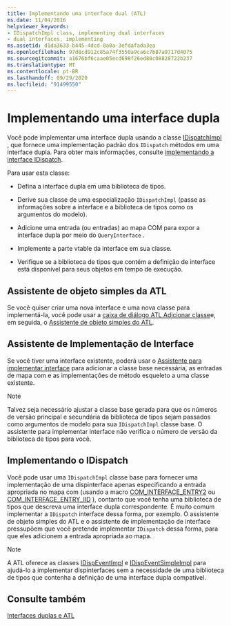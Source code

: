 ```yaml
---
title: Implementando uma interface dual (ATL)
ms.date: 11/04/2016
helpviewer_keywords:
- IDispatchImpl class, implementing dual interfaces
- dual interfaces, implementing
ms.assetid: d1da3633-b445-4dcd-8a0a-3efdafada3ea
ms.openlocfilehash: 97d8cd912c85a74f3550a9ca6c7b87a9717d4075
ms.sourcegitcommit: a1676bf6caae05ecd698f26ed80c08828722b237
ms.translationtype: MT
ms.contentlocale: pt-BR
ms.lasthandoff: 09/29/2020
ms.locfileid: "91499550"
---
```

# <a name="implementing-a-dual-interface"></a>Implementando uma interface dupla

Você pode implementar uma interface dupla usando a classe [IDispatchImpl](../atl/reference/idispatchimpl-class.md) , que fornece uma implementação padrão dos `IDispatch` métodos em uma interface dupla. Para obter mais informações, consulte [implementando a interface IDispatch](/previous-versions/windows/desktop/automat/implementing-the-idispatch-interface).

Para usar esta classe:

- Defina a interface dupla em uma biblioteca de tipos.

- Derive sua classe de uma especialização `IDispatchImpl` (passe as informações sobre a interface e a biblioteca de tipos como os argumentos do modelo).

- Adicione uma entrada (ou entradas) ao mapa COM para expor a interface dupla por meio do `QueryInterface` .

- Implemente a parte vtable da interface em sua classe.

- Verifique se a biblioteca de tipos que contém a definição de interface está disponível para seus objetos em tempo de execução.

## <a name="atl-simple-object-wizard"></a>Assistente de objeto simples da ATL

Se você quiser criar uma nova interface e uma nova classe para implementá-la, você pode usar a [caixa de diálogo ATL Adicionar classe](../ide/adding-a-class-visual-cpp.md#add-class-dialog-box)e, em seguida, o [Assistente de objeto simples do ATL](../atl/reference/atl-simple-object-wizard.md).

## <a name="implement-interface-wizard"></a>Assistente de Implementação de Interface

Se você tiver uma interface existente, poderá usar o [Assistente para implementar interface](../atl/reference/adding-a-new-interface-in-an-atl-project.md) para adicionar a classe base necessária, as entradas de mapa com e as implementações de método esqueleto a uma classe existente.

> [!NOTE]
> Talvez seja necessário ajustar a classe base gerada para que os números de versão principal e secundária da biblioteca de tipos sejam passados como argumentos de modelo para sua `IDispatchImpl` classe base. O assistente para implementar interface não verifica o número de versão da biblioteca de tipos para você.

## <a name="implementing-idispatch"></a>Implementando o IDispatch

Você pode usar uma `IDispatchImpl` classe base para fornecer uma implementação de uma dispinterface apenas especificando a entrada apropriada no mapa com (usando a macro [COM_INTERFACE_ENTRY2](reference/com-interface-entry-macros.md#com_interface_entry2) ou [COM_INTERFACE_ENTRY_IID](reference/com-interface-entry-macros.md#com_interface_entry_iid) ), contanto que você tenha uma biblioteca de tipos que descreva uma interface dupla correspondente. É muito comum implementar a `IDispatch` interface dessa forma, por exemplo. O assistente de objeto simples do ATL e o assistente de implementação de interface pressupõem que você pretende implementar `IDispatch` dessa forma, para que eles adicionem a entrada apropriada ao mapa.

> [!NOTE]
> A ATL oferece as classes [IDispEventImpl](../atl/reference/idispeventimpl-class.md) e [IDispEventSimpleImpl](../atl/reference/idispeventsimpleimpl-class.md) para ajudá-lo a implementar dispinterfaces sem a necessidade de uma biblioteca de tipos que contenha a definição de uma interface dupla compatível.

## <a name="see-also"></a>Consulte também

[Interfaces duplas e ATL](../atl/dual-interfaces-and-atl.md)
